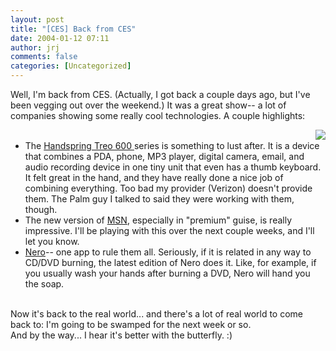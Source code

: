 ```yaml
---
layout: post
title: "[CES] Back from CES"
date: 2004-01-12 07:11
author: jrj
comments: false
categories: [Uncategorized]
---
```

Well, I'm back from CES. (Actually, I got back a couple days ago, but I've been vegging out over the weekend.) It was a great show-- a lot of companies showing some really cool technologies. A couple highlights:
<br /><ul><img src="http://www.jrj.org/butterfly.jpg" align="right" />
<br /><li>The <a href="http://www.handspring.com/products/communicators/treo600_overview.jhtml;jsessionid=ODLEH3A1F131HQFIAE0SFFGAVAAUIIV0" target="_blank">Handspring Treo 600 </a>series is something to lust after. It is a device that combines a PDA, phone, MP3 player, digital camera, email, and audio recording device in one tiny unit that even has a thumb keyboard. It felt great in the hand, and they have really done a nice job of combining everything. Too bad my provider (Verizon) doesn't provide them. The Palm guy I talked to said they were working with them, though.
<br /></li><li>The new version of <a href="http://www.msn.com" target="_blank">MSN</a>, especially in "premium" guise, is really impressive. I'll be playing with this over the next couple weeks, and I'll let you know.
<br /></li><li><a href="http://www.nero.com">Nero</a>-- one app to rule them all. Seriously, if it is related in any way to CD/DVD burning, the latest edition of Nero does it. Like, for example, if you usually wash your hands after burning a DVD, Nero will hand you the soap.
<br /></li></ul>
<br />Now it's back to the real world... and there's a lot of real world to come back to: I'm going to be swamped for the next week or so.
<br />And by the way... I hear it's better with the butterfly.  :)
